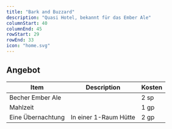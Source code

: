 ```yaml
---
title: "Bark and Buzzard"
description: "Quasi Hotel, bekannt für das Ember Ale"
columnStart: 40
columnEnd: 45
rowStart: 29
rowEnd: 33
icon: "home.svg"
---
```


## Angebot

| Item              | Description           | Kosten |
| ----------------- | --------------------- | ------ |
| Becher Ember Ale  |                       | 2 sp   |
| Mahlzeit          |                       | 1 gp   |
| Eine Übernachtung | In einer 1-Raum Hütte | 2 gp   |
